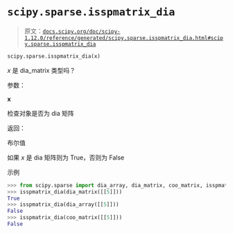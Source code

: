 # `scipy.sparse.isspmatrix_dia`

> 原文：[`docs.scipy.org/doc/scipy-1.12.0/reference/generated/scipy.sparse.isspmatrix_dia.html#scipy.sparse.isspmatrix_dia`](https://docs.scipy.org/doc/scipy-1.12.0/reference/generated/scipy.sparse.isspmatrix_dia.html#scipy.sparse.isspmatrix_dia)

```py
scipy.sparse.isspmatrix_dia(x)
```

*x* 是 dia_matrix 类型吗？

参数：

**x**

检查对象是否为 dia 矩阵

返回：

布尔值

如果 *x* 是 dia 矩阵则为 True，否则为 False

示例

```py
>>> from scipy.sparse import dia_array, dia_matrix, coo_matrix, isspmatrix_dia
>>> isspmatrix_dia(dia_matrix([[5]]))
True
>>> isspmatrix_dia(dia_array([[5]]))
False
>>> isspmatrix_dia(coo_matrix([[5]]))
False 
```
